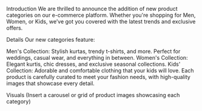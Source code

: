Introduction
We are thrilled to announce the addition of new product categories on our e-commerce platform. Whether you're shopping for Men, Women, or Kids, we’ve got you covered with the latest trends and exclusive offers.

Details
Our new categories feature:

Men's Collection: Stylish kurtas, trendy t-shirts, and more. Perfect for weddings, casual wear, and everything in between.
Women's Collection: Elegant kurtis, chic dresses, and exclusive seasonal collections.
Kids' Collection: Adorable and comfortable clothing that your kids will love.
Each product is carefully curated to meet your fashion needs, with high-quality images that showcase every detail. 

Visuals
(Insert a carousel or grid of product images showcasing each category)
